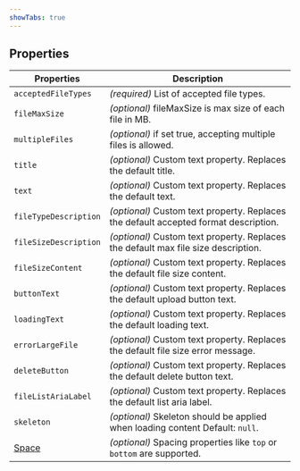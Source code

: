 ```yaml
---
showTabs: true
---
```


## Properties

| Properties                                  | Description                                                                          |
| ------------------------------------------- | ------------------------------------------------------------------------------------ |
| `acceptedFileTypes`                         | _(required)_ List of accepted file types.                                            |
| `fileMaxSize`                               | _(optional)_ fileMaxSize is max size of each file in MB.                             |
| `multipleFiles`                             | _(optional)_ if set true, accepting multiple files is allowed.                       |
| `title`                                     | _(optional)_ Custom text property. Replaces the default title.                       |
| `text`                                      | _(optional)_ Custom text property. Replaces the default text.                        |
| `fileTypeDescription`                       | _(optional)_ Custom text property. Replaces the default accepted format description. |
| `fileSizeDescription`                       | _(optional)_ Custom text property. Replaces the default max file size description.   |
| `fileSizeContent`                           | _(optional)_ Custom text property. Replaces the default file size content.           |
| `buttonText`                                | _(optional)_ Custom text property. Replaces the default upload button text.          |
| `loadingText`                               | _(optional)_ Custom text property. Replaces the default loading text.                |
| `errorLargeFile`                            | _(optional)_ Custom text property. Replaces the default file size error message.     |
| `deleteButton`                              | _(optional)_ Custom text property. Replaces the default delete button text.          |
| `fileListAriaLabel`                         | _(optional)_ Custom text property. Replaces the default list aria label.             |
| `skeleton`                                  | _(optional)_ Skeleton should be applied when loading content Default: `null`.        |
| [Space](/uilib/components/space/properties) | _(optional)_ Spacing properties like `top` or `bottom` are supported.                |
